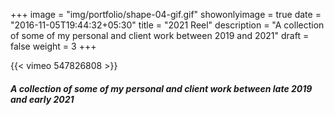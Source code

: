 +++
image = "img/portfolio/shape-04-gif.gif"
showonlyimage = true
date = "2016-11-05T19:44:32+05:30"
title = "2021 Reel"
description = "A collection of some of my personal and client work between 2019 and 2021"
draft = false
weight = 3
+++

{{< vimeo 547826808 >}}  
##### A collection of some of my personal and client work between late 2019 and early 2021